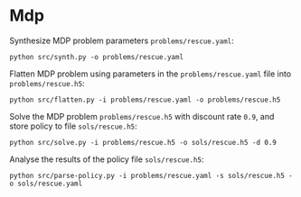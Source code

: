 # Mdp

Synthesize MDP problem parameters ```problems/rescue.yaml```:
```
python src/synth.py -o problems/rescue.yaml
```

Flatten MDP problem using parameters in the ```problems/rescue.yaml``` file into  ```problems/rescue.h5```:
```
python src/flatten.py -i problems/rescue.yaml -o problems/rescue.h5
```

Solve the MDP problem ```problems/rescue.h5``` with discount rate ```0.9```, and store policy to file ```sols/rescue.h5```:
```
python src/solve.py -i problems/rescue.h5 -o sols/rescue.h5 -d 0.9
```

Analyse the results of the policy file ```sols/rescue.h5```:
```
python src/parse-policy.py -i problems/rescue.yaml -s sols/rescue.h5 -o sols/rescue.yaml
```
